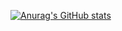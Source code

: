 [![Anurag's GitHub stats](https://github-readme-stats.vercel.app/api?username=TeDdi-pixel)](https://github.com/anuraghazra/github-readme-stats)
